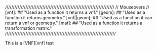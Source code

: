 //////////////////////////////////////////////////////////////////////
// Mouseovers
//
  [vnf]: ## "Used as a function it returns a vnf."
  [geom]: ## "Used as a function it returns geometry."
  [vnf||geom]: ## "Used as a function it can return a vnf or geometry."
  [mat]: ## "Used as a function it returns a transformation matrix."
///////////////////////////////////////////////////////////////////////

This is a [VNF][vnf] test

